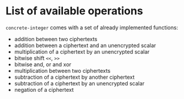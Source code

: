 # List of available operations

`concrete-integer` comes with a set of already implemented functions:


- addition between two ciphertexts
- addition between a ciphertext and an unencrypted scalar
- multiplication of a ciphertext by an unencrypted scalar
- bitwise shift `<<`, `>>`
- bitwise and, or and xor
- multiplication between two ciphertexts
- subtraction of a ciphertext by another ciphertext
- subtraction of a ciphertext by an unencrypted scalar
- negation of a ciphertext


